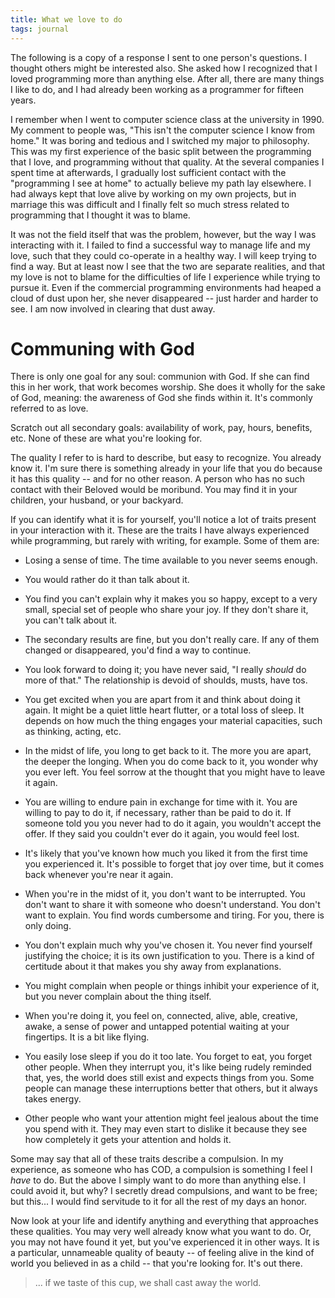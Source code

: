 ```yaml
---
title: What we love to do
tags: journal
---
```


The following is a copy of a response I sent to one person's questions.
I thought others might be interested also.  She asked how I recognized
that I loved programming more than anything else.  After all, there are
many things I like to do, and I had already been working as a programmer
for fifteen years.

I remember when I went to computer science class at the university in
1990.  My comment to people was, "This isn't the computer science I know
from home."  It was boring and tedious and I switched my major to
philosophy.  This was my first experience of the basic split between the
programming that I love, and programming without that quality.  At the
several companies I spent time at afterwards, I gradually lost
sufficient contact with the "programming I see at home" to actually
believe my path lay elsewhere.  I had always kept that love alive by
working on my own projects, but in marriage this was difficult and I
finally felt so much stress related to programming that I thought it was
to blame.

It was not the field itself that was the problem, however, but the way I
was interacting with it.  I failed to find a successful way to manage
life and my love, such that they could co-operate in a healthy way.  I
will keep trying to find a way.  But at least now I see that the two are
separate realities, and that my love is not to blame for the
difficulties of life I experience while trying to pursue it.  Even if
the commercial programming environments had heaped a cloud of dust upon
her, she never disappeared -- just harder and harder to see.  I am now
involved in clearing that dust away.

# Communing with God

There is only one goal for any soul: communion with God.  If she can
find this in her work, that work becomes worship.  She does it wholly
for the sake of God, meaning: the awareness of God she finds within it.
It's commonly referred to as love.

Scratch out all secondary goals: availability of work, pay, hours,
benefits, etc.  None of these are what you're looking for.

The quality I refer to is hard to describe, but easy to recognize.  You
already know it.  I'm sure there is something already in your life that
you do because it has this quality -- and for no other reason.  A person
who has no such contact with their Beloved would be moribund.  You may
find it in your children, your husband, or your backyard.

If you can identify what it is for yourself, you'll notice a lot of
traits present in your interaction with it.  These are the traits I have
always experienced while programming, but rarely with writing, for
example.  Some of them are:

* Losing a sense of time.  The time available to you never seems
enough.

* You would rather do it than talk about it.

* You find you can't explain why it makes you so happy, except to a
very small, special set of people who share your joy.  If they don't
share it, you can't talk about it.

* The secondary results are fine, but you don't really care.  If any of
them changed or disappeared, you'd find a way to continue.

* You look forward to doing it; you have never said, "I really *should*
do more of that." The relationship is devoid of shoulds, musts, have
tos.

* You get excited when you are apart from it and think about doing it
again.  It might be a quiet little heart flutter, or a total loss of
sleep.  It depends on how much the thing engages your material
capacities, such as thinking, acting, etc.

* In the midst of life, you long to get back to it.  The more you are
apart, the deeper the longing.  When you do come back to it, you
wonder why you ever left.  You feel sorrow at the thought that you
might have to leave it again.

* You are willing to endure pain in exchange for time with it.  You are
willing to pay to do it, if necessary, rather than be paid to do it.
If someone told you you never had to do it again, you wouldn't accept
the offer.  If they said you couldn't ever do it again, you would
feel lost.

* It's likely that you've known how much you liked it from the first
time you experienced it.  It's possible to forget that joy over time,
but it comes back whenever you're near it again.

* When you're in the midst of it, you don't want to be interrupted.
You don't want to share it with someone who doesn't understand.  You
don't want to explain.  You find words cumbersome and tiring.  For
you, there is only doing.

* You don't explain much why you've chosen it.  You never find yourself
justifying the choice; it is its own justification to you.  There is
a kind of certitude about it that makes you shy away from
explanations.

* You might complain when people or things inhibit your experience of
it, but you never complain about the thing itself.

* When you're doing it, you feel on, connected, alive, able, creative,
awake, a sense of power and untapped potential waiting at your
fingertips.  It is a bit like flying.

* You easily lose sleep if you do it too late.  You forget to eat, you
forget other people.  When they interrupt you, it's like being rudely
reminded that, yes, the world does still exist and expects things
from you.  Some people can manage these interruptions better that
others, but it always takes energy.

* Other people who want your attention might feel jealous about the
time you spend with it.  They may even start to dislike it because
they see how completely it gets your attention and holds it.

Some may say that all of these traits describe a compulsion.  In my
experience, as someone who has COD, a compulsion is something I feel I
*have* to do.  But the above I simply want to do more than anything else.
I could avoid it, but why?  I secretly dread compulsions, and want to be
free; but this... I would find servitude to it for all the rest of my
days an honor.

Now look at your life and identify anything and everything that
approaches these qualities.  You may very well already know what you
want to do.  Or, you may not have found it yet, but you've experienced
it in other ways.  It is a particular, unnameable quality of beauty --
of feeling alive in the kind of world you believed in as a child -- that
you're looking for.  It's out there.

> ... if we taste of this cup, we shall cast away the world.


